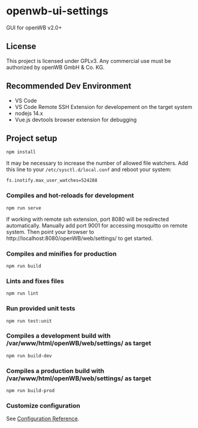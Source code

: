 # openwb-ui-settings
GUI for openWB v2.0+

## License
This project is licensed under GPLv3. Any commercial use must be authorized by openWB GmbH & Co. KG.

## Recommended Dev Environment
- VS Code
- VS Code Remote SSH Extension for developement on the target system
- nodejs 14.x
- Vue.js devtools browser extension for debugging

## Project setup
```
npm install
```
It may be necessary to increase the number of allowed file watchers.
Add this line to your `/etc/sysctl.d/local.conf` and reboot your system:
```
fs.inotify.max_user_watches=524288
```

### Compiles and hot-reloads for development
```
npm run serve
```
If working with remote ssh extension, port 8080 will be redirected automatically.
Manually add port 9001 for accessing mosquitto on remote system.
Then point your browser to http://localhost:8080/openWB/web/settings/ to get started.

### Compiles and minifies for production
```
npm run build
```

### Lints and fixes files
```
npm run lint
```

### Run provided unit tests
```
npm run test:unit
```

### Compiles a development build with /var/www/html/openWB/web/settings/ as target
```
npm run build-dev
```

### Compiles a production build with /var/www/html/openWB/web/settings/ as target
```
npm run build-prod
```

### Customize configuration
See [Configuration Reference](https://cli.vuejs.org/config/).
